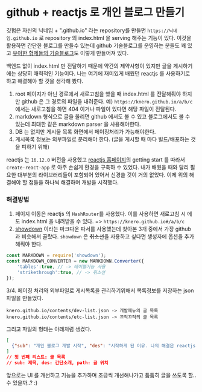 # github + reactjs 로 개인 블로그 만들기

깃헙은 자신의 닉네임 + ".github.io" 라는 repository를 만들면 `https://닉네임.github.io` 로 repository 의 index.html 을 serving 해주는 기능이 있다. 
이것을 활용하면 간단한 블로그를 만들수 있는데 github 기술블로그를 운영하는 분들도 꽤 있고 [우아한 형제들의 기술블로그](https://woowabros.github.io)도 이렇게 만들어져 있다.

백엔드 없이 index.html 만 전달하기 때문에 약간의 제약사항이 있지만 글을 게시하기에는 상당히 매력적인 기능이다. 
나는 여기에 재미있게 배웠던 reactjs 를 사용하기로 하고 해결해야 할 것을 생각해 봤다.

1. root 페이지가 아닌 경로에서 새로고침을 했을 때 index.html 를 전달해줘야 하지만 github 은 그 경로의 파일을 내려준다. 
예) `https://knero.github.io/a/b/c` 에서는 새로고침을 하면 404 이거나 파일이 있다면 해당 파일이 전달된다.
2. markdown 형식으로 글을 올리면 github 에서도 볼 수 있고 블로그에서도 볼 수 있는데 최대한 같은 markdown parser 을 사용해야한다.
3. DB 는 없지만 게시물 목록 화면에서 페이징처리가 가능해야한다.
4. 게시목록 정보는 외부파일로 분리해야 한다. (글을 게시할 때 마다 빌드/배포하는 것을 피하기 위해)

reactjs 는 `16.12.0` 버전을 사용했고 [reactjs 홈페이지](https://ko.reactjs.org)의 getting start 를 따라서 `create-react-app` 로 아주 손쉽게 환경을 구축하 수 있었다. 내가 배웠을 때와 달리 필요한 대부분의 라이브러리들이 포함되어 있어서 신경쓸 것이 거의 없었다. 이제 위의 해결해야 할 점들을 하나씩 해결하며 개발을 시작했다.

### 해결방법
1. 페이지 이동은 reactjs 의 `HashRouter`를 사용했다. 이를 사용하면 새로고침 시 에도 index.html 을 내려받을 수 있다. => `https://knero.github.io#/a/b/c`
2. [showdown](https://github.com/showdownjs/showdown/wiki/Showdown%27s-Markdown-syntax) 이라는 마크다운 파서를 사용했는데 찾아본 3개 중에서 가장 github 과 비슷해서 골랐다. `showdown` 은 ~~취소선~~을 사용하고 싶다면 생성자에 옵션을 추가해줘야 한다.
```javascript
const MARKDOWN = require('showdown');
const MARKDOWN_CONVERTER = new MARKDOWN.Converter({
    'tables':true, // -> 테이블기능 사용
    'strikethrough':true, // -> 취소선
});
```

3/4. 페이징 처리와 외부파일로 게시목록을 관리하기위해서 목록정보를 저장하는 json 파일을 만들었다.
```
knero.github.io/contents/dev-list.json -> 개발메뉴의 글 목록
knero.github.io/contents/etc-list.json -> 끄적끄적의 글 목록
```
그리고 파일의 형태는 아래처럼 생겼다.
```json
[
  {"sub": "개인 블로그 개발 시작", "des": "시작하게 된 이유. 나의 해결은 reactjs + github","path": "/contents/etc/200301/blog-init.md"}
] 
// 첫 번째 리스트: 글 목록
// sub: 제목, des: 간단소개, path: 글 위치
```

앞으로는 UI 를 개선하고 기능을 추가하며 조금씩 개선해나가고 틈틈히 글을 쓰도록 할.. 수 있을까..? :)